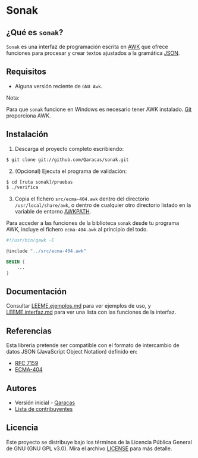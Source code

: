 # Sonak

## ¿Qué es `sonak`?

`Sonak` es una interfaz de programación escrita en [AWK](https://www.gnu.org/software/gawk/manual/gawk.html) que ofrece funciones para procesar y crear textos ajustados a la gramática [JSON](https://json.org/json-es.html).

## Requisitos

* Alguna versión reciente de `GNU Awk`.

Nota:

Para que `sonak` funcione en Windows es necesario tener AWK instalado. [Git](https://git-scm.com/download/win) proporciona AWK.

## Instalación

1. Descarga el proyecto completo escribiendo:

```bash
$ git clone git://github.com/Qaracas/sonak.git
```

2. (Opcional) Ejecuta el programa de validación:

```bash
$ cd [ruta sonak]/pruebas
$ ./verifica
```

3. Copia el fichero `src/ecma-404.awk` dentro del directorio `/usr/local/share/awk`, o dentro de cualquier otro directorio listado en la variable de entorno [AWKPATH](https://www.gnu.org/software/gawk/manual/gawk.html#AWKPATH-Variable).

Para acceder a las funciones de la biblioteca `sonak` desde tu programa AWK, incluye el fichero `ecma-404.awk` al principio del todo.

```awk
#!/usr/bin/gawk -E

@include "../src/ecma-404.awk"

BEGIN {
    ...
}
```

## Documentación

Consultar [LEEME.ejemplos.md](LEEME.ejemplos.md) para ver ejemplos de uso, y [LEEME.interfaz.md](LEEME.interfaz.md) para ver una lista con las funciones de la interfaz.

## Referencias

Esta librería pretende ser compatible con el formato de intercambio de datos JSON (JavaScript Object Notation) definido en:

* [RFC 7159](https://tools.ietf.org/html/rfc7159)
* [ECMA-404](http://www.ecma-international.org/publications/standards/Ecma-404.htm)

## Autores

* Versión inicial - [Qaracas](https://github.com/Qaracas)
* [Lista de contribuyentes](https://github.com/Qaracas/sonak/contributors)

## Licencia

Este proyecto se distribuye bajo los términos de la Licencia Pública General de GNU (GNU GPL v3.0). Mira el archivo [LICENSE](LICENSE) para más detalle.
